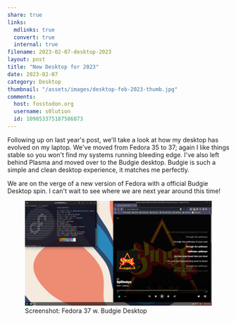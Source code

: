 ```yaml
---
share: true
links:
  mdlinks: true
  convert: true
  internal: true
filename: 2023-02-07-desktop-2023
layout: post
title: "New Desktop for 2023"
date: 2023-02-07
category: Desktop
thumbnail: "/assets/images/desktop-feb-2023-thumb.jpg"
comments:
  host: fosstodon.org
  username: s0lution
  id: 109853375187586873
---
```


Following up on last year's post, we'll take a look at how my desktop has evolved on my laptop.  We've moved from Fedora 35 to 37; again I like things stable so you won't find my systems running bleeding edge. I've also left behind Plasma and moved over to the Budgie desktop. Budgie is such a simple and clean desktop experience, it matches me perfectly. 

We are on the verge of a new version of Fedora with a official Budgie Desktop spin. I can't wait to see where we are next year around this time!

<figure>
  <img alt="Fedora 37 Budgie Desktop" src="/assets/images/desktop-feb-2023.jpg" />
  <figcaption>Screenshot: Fedora 37 w. Budgie Desktop</figcaption>
</figure>